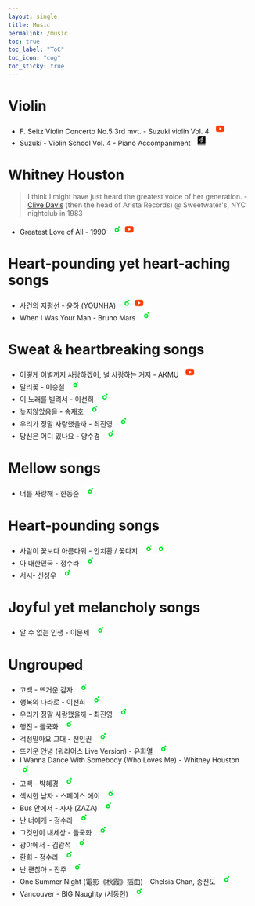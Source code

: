 ```yaml
---
layout: single
title: Music
permalink: /music
toc: true
toc_label: "ToC"
toc_icon: "cog"
toc_sticky: true
---
```


<head>
	<link rel="stylesheet" href="/resource/styles.css">
</head>

<!--
<img style="width: 1.5em;" src="/assets/images/icons/icons8-youtube-color/icons8-youtube-48.svg"></a>
<img style="width: 1.5em;" src="/assets/images/icons/icons8-youtube-color/icons8-youtube-48.svg"></a>
-->

<h1 id="violin">Violin</h1>

<ul>
<li>
	F. Seitz Violin Concerto No.5 3rd mvt. - Suzuki violin Vol. 4
	&nbsp;
	<a href="https://youtu.be/GVchomBEqVM?si=wcufXqSxP1gZ3-eB"><img style="width: 1.5em;" src="/assets/images/icons/icons8-youtube-color/icons8-youtube-48.svg"></a>
</li>
<li>
	Suzuki - Violin School Vol. 4 - Piano Accompaniment
	&nbsp;
	<a href="/resource/music/scores/violin/Suzuki-Violin-School-Vol.-4-Piano-Accompaniment.pdf"><img style="width: 1.5em;" src="/assets/images/icons/icons8-music-book-ios-17-filled/icons8-music-book-100.png"></a>
</li>
</ul>


<h1 id="whitney-houston">Whitney Houston</h1>

<blockquote cite="https://www.example.com/source">
<p>
	I think I might have just heard the greatest voice of her generation.
	- <a href="https://clivedavis.com/">Clive Davis</a> (then the head of Arista Records)
	@ Sweetwater's, NYC nightclub in 1983
</p>
</blockquote>

<ul>
<li>
	Greatest Love of All - 1990
	&nbsp;
	<!--a href="https://youtu.be/KrPpYbI8L1U?si=Z1IYGsI2JZryOkFN"><img style="width: 1.5em;" src="/assets/images/icons/icons8-youtube-color/icons8-youtube-48.svg"></a-->
	<!--a href="https://youtu.be/KrPpYbI8L1U?si=Z1IYGsI2JZryOkFN"><i class="fa-brands fa-youtube"></i></a-->
	<!--a href="https://youtu.be/KrPpYbI8L1U?si=Z1IYGsI2JZryOkFN"><img style="width: 1.5em;" style="width: 2ch;" src="/assets/images/icons/icons8-youtube-color/icons8-youtube-48.svg"></a-->
	<!--a href="https://youtu.be/KrPpYbI8L1U?si=Z1IYGsI2JZryOkFN"><img style="width: 1.5em;" style="width: 1em;" src="/assets/images/icons/icons8-youtube-color/icons8-youtube-48.svg"></a-->
	<a href="https://kko.to/wXGnWo5_hE"><img style="width: 1.5em" src="/assets/images/icons/melon-logo-630x630.webp"></a>
	<a href="https://youtu.be/KrPpYbI8L1U?si=Z1IYGsI2JZryOkFN"><img style="width: 1.5em;" src="/assets/images/icons/icons8-youtube-color/icons8-youtube-48.svg"></a>
</li>
</ul>


<h1 id="heart-pounding-yet-heart-aching-songs">Heart-pounding yet heart-aching songs</h1>

<ul>
<li>
	<span class="pretty-korean">사건의 지평선 - 윤하</span> (YOUNHA)
	&nbsp;
	<!--a href="https://kko.to/xFaE6v_9V3"><img style="width: 1.5em;" src="/assets/images/icons/melon-logo-630x630.webp"></a-->
	<a href="https://kko.to/xFaE6v_9V3"><img style="width: 1.5em;" src="/assets/images/icons/melon-logo-630x630.webp"></a>
	<a href="https://youtu.be/GiujAOKS4Bg?si=YSrotIuHmK3iN-e4"><img style="width: 1.5em;" src="/assets/images/icons/icons8-youtube-color/icons8-youtube-48.svg"></a>
</li>
<li>
	When I Was Your Man - Bruno Mars
	&nbsp;
	<a href="https://kko.to/cmX_RMHZvu"><img style="width: 1.5em;" src="/assets/images/icons/melon-logo-630x630.webp"></a>
</li>
</ul>

<h1 id="weat-heartbreaking-songs">Sweat &amp; heartbreaking songs</h1>

<ul>
<li>
	<span class="pretty-korean">어떻게 이별까지 사랑하겠어, 널 사랑하는 거지 - AKMU</span>
	&nbsp;
	<a href="https://youtu.be/m3DZsBw5bnE?si=aLMPJQFTcmDKjbjl"><img style="width: 1.5em;" src="/assets/images/icons/icons8-youtube-color/icons8-youtube-48.svg"></a>
</li>
<li>
	<span class="pretty-korean">말리꽃 - 이승철</span>
	&nbsp;
	<a href="https://kko.to/5jT9QbeU2q"><img style="width: 1.5em;" src="/assets/images/icons/melon-logo-630x630.webp"></a>
</li>
<li>
	<span class="pretty-korean">이 노래를 빌려서 - 이선희</span>
	&nbsp;
	<a href="https://kko.to/FjHVeHjBVR"><img style="width: 1.5em;" src="/assets/images/icons/melon-logo-630x630.webp"></a>
</li>
<li>
	<span class="pretty-korean">늦지않았음을 - 송재호</span>
	&nbsp;
	<a href="https://kko.to/YXN3ecddlt"><img style="width: 1.5em;" src="/assets/images/icons/melon-logo-630x630.webp"></a>
</li>
<li>
	<span class="pretty-korean">우리가 정말 사랑했을까 - 최진영</span>
	&nbsp;
	<a href="https://kko.to/iWExU22GDU"><img style="width: 1.5em;" src="/assets/images/icons/melon-logo-630x630.webp"></a>
</li>
<li>
	<span class="pretty-korean">당신은 어디 있나요 - 양수경</span>
	&nbsp;
	<a href="https://kko.to/D_LlWfqaVc"><img style="width: 1.5em;" src="/assets/images/icons/melon-logo-630x630.webp"></a>
</li>
</ul>

<h1 id="mellow-songs">Mellow songs</h1>

<ul>
<li>
	<span class="pretty-korean">너를 사랑해 - 한동준</span>
	&nbsp;
	<a href="https://kko.to/bsc2T6mqWf"><img style="width: 1.5em;" src="/assets/images/icons/melon-logo-630x630.webp"></a>
</li>
</ul>

<h1 id="heart-pounding-songs">Heart-pounding songs</h1>

<ul>
<li>
	<span class="pretty-korean">사람이 꽃보다 아름다워 - 안치환 / 꽃다지</span>
	&nbsp;
	<a href="https://kko.to/Qo4i_E8lBp"><img style="width: 1.5em;" src="/assets/images/icons/melon-logo-630x630.webp"></a>
	<a href="https://kko.to/SLxs7dO5VY"><img style="width: 1.5em;" src="/assets/images/icons/melon-logo-630x630.webp"></a>
</li>
<li>
	<span class="pretty-korean">아 대한민국 - 정수라</span>
	&nbsp;
	<a href="https://kko.to/_nwPtGMdjP"><img style="width: 1.5em;" src="/assets/images/icons/melon-logo-630x630.webp"></a>
</li>
<li>
	<span class="pretty-korean">서시- 신성우</span>
	&nbsp;
	<a href="https://kko.to/XBJoRc4S3i"><img style="width: 1.5em;" src="/assets/images/icons/melon-logo-630x630.webp"></a>
</li>
</ul>

<h1 id="joyful-yet-melancholy-songs">Joyful yet melancholy songs</h1>

<ul>
<li>
	<span class="pretty-korean">알 수 없는 인생 - 이문세</span>
	&nbsp;
	<a href="https://kko.to/sBkTao8u0U"><img style="width: 1.5em;" src="/assets/images/icons/melon-logo-630x630.webp"></a>
</li>
</ul>


<h1 id="ungrouped">Ungrouped</h1>
<ul>
<li>
	<span class="pretty-korean">고백 - 뜨거운 감자</span>
	&nbsp;
	<a href="https://kko.to/Q6DjU4RU2R"><img style="width: 1.5em;" src="/assets/images/icons/melon-logo-630x630.webp"></a>
</li>
<li>
	<span class="pretty-korean">행복의 나라로 - 이선희</span>
	&nbsp;
	<a href="https://kko.to/mlyKLsu7q_"><img style="width: 1.5em;" src="/assets/images/icons/melon-logo-630x630.webp"></a>
</li>
<li>
	<span class="pretty-korean">우리가 정말 사랑했을까 - 최진영</span>
	&nbsp;
	<a href="https://kko.to/iWExU22GDU"><img style="width: 1.5em;" src="/assets/images/icons/melon-logo-630x630.webp"></a>
</li>
<li>
	<span class="pretty-korean">행진 - 들국화</span>
	&nbsp;
	<a href="https://kko.to/OWDkcZJ43q"><img style="width: 1.5em;" src="/assets/images/icons/melon-logo-630x630.webp"></a>
</li>
<li>
	<span class="pretty-korean">걱정말아요 그대 - 전인권</span>
	&nbsp;
	<a href="https://kko.to/c3veiJggMh"><img style="width: 1.5em;" src="/assets/images/icons/melon-logo-630x630.webp"></a>
</li>
<li>
	<span class="pretty-korean">뜨거운 안녕 (워리어스 Live Version) - 유희열</span>
	&nbsp;
	<a href="https://kko.to/ps4ZQM9a7I"><img style="width: 1.5em;" src="/assets/images/icons/melon-logo-630x630.webp"></a>
</li>
<li>
	I Wanna Dance With Somebody (Who Loves Me) - Whitney Houston
	&nbsp;
	<a href="https://kko.to/FX-h5akWlL"><img style="width: 1.5em;" src="/assets/images/icons/melon-logo-630x630.webp"></a>
</li>
<li>
	<span class="pretty-korean">고백 - 박혜경</span>
	&nbsp;
	<a href="https://kko.to/UCw2lInngd"><img style="width: 1.5em;" src="/assets/images/icons/melon-logo-630x630.webp"></a>
</li>
<li>
	<span class="pretty-korean">섹시한 남자 - 스페이스 에이</span>
	&nbsp;
	<a href="https://kko.to/BIpLXiwQQE"><img style="width: 1.5em;" src="/assets/images/icons/melon-logo-630x630.webp"></a>
</li>
<li>
	<span class="pretty-korean">Bus 안에서 - 자자 (ZAZA)</span>
	&nbsp;
	<a href="https://kko.to/UzXyGmq82V"><img style="width: 1.5em;" src="/assets/images/icons/melon-logo-630x630.webp"></a>
</li>
<li>
	<span class="pretty-korean">난 너에게 - 정수라</span>
	&nbsp;
	<a href="https://kko.to/fCTg7As6S-"><img style="width: 1.5em;" src="/assets/images/icons/melon-logo-630x630.webp"></a>
</li>
<li>
	<span class="pretty-korean">그것만이 내세상 - 들국화</span>
	&nbsp;
	<a href="https://kko.to/puAjBUwXz-"><img style="width: 1.5em;" src="/assets/images/icons/melon-logo-630x630.webp"></a>
</li>
<li>
	<span class="pretty-korean">광야에서 - 김광석</span>
	&nbsp;
	<a href="https://kko.to/ZMRR-3KBjD"><img style="width: 1.5em;" src="/assets/images/icons/melon-logo-630x630.webp"></a>
</li>
<li>
	<span class="pretty-korean">환희 - 정수라</span>
	&nbsp;
	<a href="https://kko.to/nXjcumPTz"><img style="width: 1.5em;" src="/assets/images/icons/melon-logo-630x630.webp"></a>
</li>
<li>
	<span class="pretty-korean">난 괜찮아 - 진주</span>
	&nbsp;
	<a href="https://kko.to/nhpQeawI7l"><img style="width: 1.5em;" src="/assets/images/icons/melon-logo-630x630.webp"></a>
</li>
<li>
	One Summer Night (電影《秋霞》插曲) - Chelsia Chan, <span class="pretty-korean">종진도</span>
	&nbsp;
	<a href="https://kko.to/pn03ynsVv7"><img style="width: 1.5em;" src="/assets/images/icons/melon-logo-630x630.webp"></a>
</li>
<li>
	Vancouver - BIG Naughty <span class="pretty-korean">(서동현)</span>
	&nbsp;
	<a href="https://kko.to/v27zxhQ_VE"><img style="width: 1.5em;" src="/assets/images/icons/melon-logo-630x630.webp"></a>
</li>
</ul>


